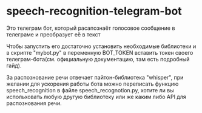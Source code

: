 # speech-recognition-telegram-bot

Это телеграм бот, который расапознаёт голосовое сообщение в телеграме и преобразует её в текст

Чтобы запустить его достаточно установить необходимые библиотеки и в скрипте "mybot.py" в переменную BOT_TOKEN 
вставить токен своего телеграм-бота(см. официальную документацию, там есть подробный гайд). 

За распознование речи отвечает пайтон-библиотека "whisper", при желании для ускорения работы бота можно переписать функцию speech_recognition 
в файле speech_recognotion.py, хотите ли вы испольховать любую другую библиотеку или же каким либо API для распознования речи. 


